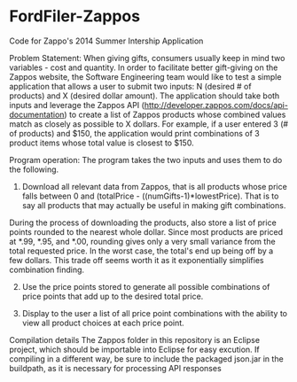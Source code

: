 FordFiler-Zappos
================

Code for Zappo's 2014 Summer Intership Application

Problem Statement:
When giving gifts, consumers usually keep in mind two variables - cost and quantity. In order to facilitate better gift-giving on the Zappos website, the Software Engineering team would like to test a simple application that allows a user to submit two inputs: N (desired # of products) and X (desired dollar amount). The application should take both inputs and leverage the Zappos API (http://developer.zappos.com/docs/api-documentation) to create a list of Zappos products whose combined values match as closely as possible to X dollars. For example, if a user entered 3 (# of products) and $150, the application would print combinations of 3 product items whose total value is closest to $150.

Program operation:
The program takes the two inputs and uses them to do the following.
1. Download all relevant data from Zappos, that is all products whose price falls between 0 and (totalPrice - ((numGifts-1)*lowestPrice). That is to say all products that may actually be useful in making gift combinations.

During the process of downloading the products, also store a list of price points rounded to the nearest whole dollar. Since most products are priced at *.99, *.95, and *.00, rounding gives only a very small variance from the total requested price. In the worst case, the total's end up being off by a few dollars. This trade off seems worth it as it exponentially simplifies combination finding.

2. Use the price points stored to generate all possible combinations of price points that add up to the desired total price.

3. Display to the user a list of all price point combinations with the ability to view all product choices at each price point.


Compilation details
The Zappos folder in this repository is an Eclipse project, which should be importable into Eclipse for easy excution.
If compiling in a different way, be sure to include the packaged json.jar in the buildpath, as it is necessary for processing API responses
